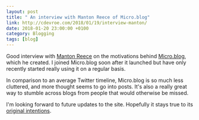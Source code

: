 ```yaml
--- 
layout: post 
title: " An interview with Manton Reece of Micro.blog" 
link: http://cdevroe.com/2018/01/19/interview-manton/ 
date: 2018-01-20 23:00:00 +0100 
category: Blogging 
tags: [blog] 
--- 
```


Good interview with [Manton Reece][manton] on the motivations behind [Micro.blog][micro], which he created. I joined Micro.blog soon after it launched but have only recently started really using it on a regular basis. 

In comparison to an average Twitter timeline, Micro.blog is so much less cluttered, and more thought seems to go into posts. It's also a really great way to stumble across blogs from people that would otherwise be missed. 

I'm looking forward to future updates to the site. Hopefully it stays true to its [original intentions][microwhy]. 

[manton]:http://manton.org/
[micro]:http://micro.blog/
[microwhy]: http://help.micro.blog/2015/why-i-created-this/
